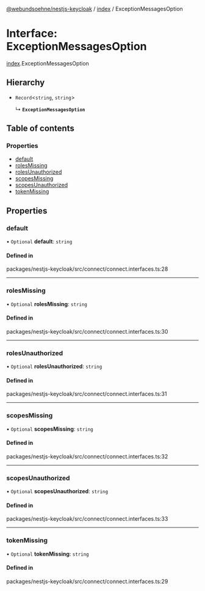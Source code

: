 [@webundsoehne/nestjs-keycloak](../README.md) / [index](../modules/index.md) / ExceptionMessagesOption

# Interface: ExceptionMessagesOption

[index](../modules/index.md).ExceptionMessagesOption

## Hierarchy

- `Record`<`string`, `string`\>

  ↳ **`ExceptionMessagesOption`**

## Table of contents

### Properties

- [default](index.ExceptionMessagesOption.md#default)
- [rolesMissing](index.ExceptionMessagesOption.md#rolesmissing)
- [rolesUnauthorized](index.ExceptionMessagesOption.md#rolesunauthorized)
- [scopesMissing](index.ExceptionMessagesOption.md#scopesmissing)
- [scopesUnauthorized](index.ExceptionMessagesOption.md#scopesunauthorized)
- [tokenMissing](index.ExceptionMessagesOption.md#tokenmissing)

## Properties

### default

• `Optional` **default**: `string`

#### Defined in

packages/nestjs-keycloak/src/connect/connect.interfaces.ts:28

___

### rolesMissing

• `Optional` **rolesMissing**: `string`

#### Defined in

packages/nestjs-keycloak/src/connect/connect.interfaces.ts:30

___

### rolesUnauthorized

• `Optional` **rolesUnauthorized**: `string`

#### Defined in

packages/nestjs-keycloak/src/connect/connect.interfaces.ts:31

___

### scopesMissing

• `Optional` **scopesMissing**: `string`

#### Defined in

packages/nestjs-keycloak/src/connect/connect.interfaces.ts:32

___

### scopesUnauthorized

• `Optional` **scopesUnauthorized**: `string`

#### Defined in

packages/nestjs-keycloak/src/connect/connect.interfaces.ts:33

___

### tokenMissing

• `Optional` **tokenMissing**: `string`

#### Defined in

packages/nestjs-keycloak/src/connect/connect.interfaces.ts:29
